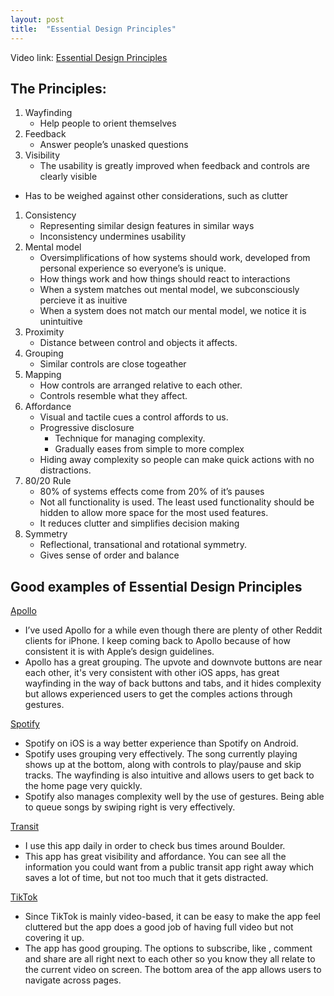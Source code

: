 ```yaml
---
layout: post
title:  "Essential Design Principles"
---
```

Video link: [Essential Design Principles](https://developer.apple.com/videos/play/wwdc2017/802/)

## The Principles:
1. Wayfinding
    - Help people to orient themselves
1. Feedback
    - Answer people’s unasked questions
1. Visibility
    - The usability is greatly improved when feedback and controls are clearly visible
- Has to be weighed against other considerations, such as clutter
1. Consistency
    - Representing similar design features in similar ways
    - Inconsistency undermines usability
1. Mental model
    - Oversimplifications of how systems should work, developed from personal experience so everyone’s is unique.
    - How things work and how things should react to interactions
    - When a system matches out mental model, we subconsciously percieve it as inuitive
    - When a system does not match our mental model, we notice it is unintuitive
1. Proximity
    - Distance between control and objects it affects.
1. Grouping
    - Similar controls are close togeather
1. Mapping
    - How controls are arranged relative to each other.
    - Controls resemble what they affect.
1. Affordance
    - Visual and tactile cues a control affords to us.
    - Progressive disclosure
        - Technique for managing complexity.
        - Gradually eases from simple to more complex
    - Hiding away complexity so people can make quick actions with no distractions.
1. 80/20 Rule
    - 80% of systems effects come from 20% of it’s pauses
    - Not all functionality is used. The least used functionality should be hidden to allow more space for the most used features.
    - It reduces clutter and simplifies decision making
1. Symmetry
    - Reflectional, transational and rotational symmetry.
    - Gives sense of order and balance

## Good examples of Essential Design Principles
[Apollo](https://apps.apple.com/us/story/id1556284268)
- I’ve used Apollo for a while even though there are plenty of other Reddit clients for iPhone. I keep coming back to Apollo because of how consistent it is with Apple’s design guidelines.
- Apollo has a great grouping. The upvote and downvote buttons are near each other, it's very consistent with other iOS apps, has great wayfinding in the way of back buttons and tabs, and it hides complexity but allows experienced users to get the comples actions through gestures.

[Spotify](https://apps.apple.com/us/app/spotify-discover-new-music/id324684580)
- Spotify on iOS is a way better experience than Spotify on Android.
- Spotify uses grouping very effectively. The song currently playing shows up at the bottom, along with controls to play/pause and skip tracks. The wayfinding is also intuitive and allows users to get back to the home page very quickly. 
- Spotify also manages complexity well by the use of gestures. Being able to queue songs by swiping right is very effectively.

[Transit](https://apps.apple.com/us/app/transit-bus-subway-times/id498151501)
- I use this app daily in order to check bus times around Boulder.
- This app has great visibility and affordance. You can see all the information you could want from a public transit app right away which saves a lot of time, but not too much that it gets distracted.

[TikTok](https://apps.apple.com/lc/app/tiktok/id835599320)
- Since TikTok is mainly video-based, it can be easy to make the app feel cluttered but the app does a good job of having full video but not covering it up. 
- The app has good grouping. The options to subscribe, like , comment and share are all right next to each other so you know they all relate to the current video on screen. The bottom area of the app allows users to navigate across pages.